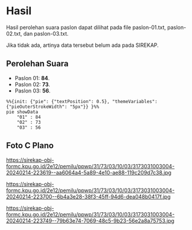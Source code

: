 # Hasil

Hasil perolehan suara paslon dapat dilihat pada file paslon-01.txt, paslon-02.txt, dan paslon-03.txt.

Jika tidak ada, artinya data tersebut belum ada pada SIREKAP.

## Perolehan Suara

 * Paslon 01: **84**.
 * Paslon 02: **73**.
 * Paslon 03: **56**.

```mermaid
%%{init: {"pie": {"textPosition": 0.5}, "themeVariables": {"pieOuterStrokeWidth": "5px"}} }%%
pie showData
    "01" : 84
    "02" : 73
    "03" : 56
```
## Foto C Plano

https://sirekap-obj-formc.kpu.go.id/2e12/pemilu/ppwp/31/73/03/10/03/3173031003004-20240214-223619--aa6064a4-5a89-4e10-ae88-119c209d7c38.jpg

https://sirekap-obj-formc.kpu.go.id/2e12/pemilu/ppwp/31/73/03/10/03/3173031003004-20240214-223700--6b4a3e28-38f3-45ff-94d6-dea048b0417f.jpg

https://sirekap-obj-formc.kpu.go.id/2e12/pemilu/ppwp/31/73/03/10/03/3173031003004-20240214-223749--79b63e74-7069-48c5-9b23-56e2a8a75753.jpg
